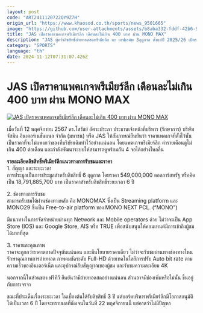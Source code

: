 ```yaml
---
layout: post
code: "ART2411120722QY9Z7H"
origin_url: "https://www.khaosod.co.th/sports/news_9501665"
image: "https://github.com/user-attachments/assets/b8aba332-fddf-42b6-9e8d-3e9f958e5818"
title: "JAS เปิดราคาแพคเกจพรีเมียร์ลีก เดือนละไม่เกิน 400 บาท ผ่าน MONO MAX"
description: "JAS ผู้คว้าลิขสิทธิ์ถ่ายทอดสดพรีเมียลีก แะ เอฟเอคัพ 3ฤดูกาล ตั้งแต่ปี 2025/26 เปิดราคาเปิดราคาแพครายเดือนไม่เกิน 400 บาท ผ่าน MONO MAX"
category: "SPORTS"
language: "th"
date: 2024-11-12T07:31:07.426Z
---
```


# JAS เปิดราคาแพคเกจพรีเมียร์ลีก เดือนละไม่เกิน 400 บาท ผ่าน MONO MAX

[![JAS เปิดราคาแพคเกจพรีเมียร์ลีก เดือนละไม่เกิน 400 บาท ผ่าน MONO MAX](https://www.khaosod.co.th/wpapp/uploads/2024/11/PremierLeague.jpg "JAS เปิดราคาแพคเกจพรีเมียร์ลีก เดือนละไม่เกิน 400 บาท ผ่าน MONO MAX")](https://www.khaosod.co.th/wpapp/uploads/2024/11/PremierLeague.jpg)

เมื่อวันที่ 12 พฤศจิกายน 2567 ดร.โสรัชย์ อัศวะประภา ประธานเจ้าหน้าที่บริหาร (รักษาการ) บริษัท จัสมิน อินเตอร์เนชั่นแนล จำกัด (มหาชน) หรือ JAS ให้สัมภาษณ์ยืนยันว่า ราคาแพคเกจที่ตั้งไว้นั้น เป็นราคาที่จะไม่แพงกว่าของที่บริษัทเดิมทำไว้อย่างแน่นอน โดยแพคเกจพรีเมียร์ลีก ค่ารายเดือนดูไม่เกิน 400 ต่อเดือน และกำลังพัฒนาระบบให้สามารถดูพร้อมกัน 4 จอได้อย่างไหลลื่น

**รายละเอียดลิขสิทธิ์พรีเมียร์ลีกแนวทางการรับชมและราคา**  
1\. สัญญา และระยะเวลา  
การประมูลเป็นการประมูลสำหรับลิขสิทธิ์ 6 ฤดูกาล โดยราคา 549,000,000 ดอลลาร์สหรัฐ หรือคิดเป็น 18,791,885,700 บาท เป็นราคาสำหรับลิขสิทธิ์ระยะเวลา 6 ปี

2\. ช่องทางการรับชม  
สามารถรับชมได้ผ่านช่องทางหลัก คือ MONOMAX ซึ่งเป็น Streaming platform และ MONO29 ซึ่งเป็น Free-to-air platform ของ MONO NEXT PCL. (“MONO”)

มีแนวทางในการจัดจำหน่ายผ่านทุก Network และ Mobile operators ด้วย ไม่ว่าจะเป็น App Store (IOS) และ Google Store, AIS หรือ TRUE เพื่อสนับสนุนให้คอนเทนต์มีการเข้าถึงผู้ชมได้มากที่สุด

3\. ราคาและคุณภาพ  
ราคาจะถูกกว่าราคาตลาดปัจจุบันแน่นอน และมีนโยบายราคาเดียว ไม่ว่าจะรับชมผ่านทางช่องทางไหน รักษาคุณภาพการถ่ายทอด ภาพคมชัดระดับ Full-HD ด้วยเทคโนโลยีการปรับ Auto bit rate ตามความเร็วของอินเตอร์เน็ต และอุปกรณ์รับสัญญาณของผู้ชม และรับชมความละเอียม 4K

นอกจากนี้ในส่วนของ ฟรีทีวี ยืนยันว่ามีถ่ายทอดสดอย่างแน่นอน ส่วนอาจมีช่องเพิ่มหรือไม่นั้น ขึ้นอยู่กับการเจรจา

ขณะที่ประเด็นเรื่องระยะเวลา ในเบื้องต้นได้รับลิขสิทธิ์ 3 ปี แต่บอร์ดบริหารพรีเมียร์ลีกมีโอกาสอนุมัติให้เป็นเวลา 6 ปี โดยจะทราบผลที่ชัดเจนในวันที่ 22 พฤศจิกายนนี้ แต่คาดว่าไม่มีปัญหา